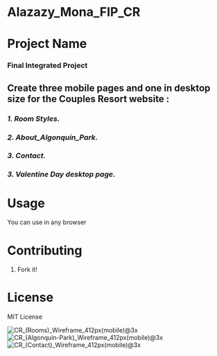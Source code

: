# Alazazy_Mona_FIP_CR

# Project Name

### **Final Integrated Project**

 ## Create three mobile pages and one in desktop size for the Couples Resort website :
 ### *1.  Room Styles.*

 ### *2.  About_Algonquin_Park.*

 ### *3. Contact.* 

 ### *3. Valentine Day desktop page.*


# Usage

You can use in any browser

# Contributing

1. Fork it!

# License

MIT License

![CR_(Rooms)_Wireframe_412px(mobile)@3x](https://github.com/user-attachments/assets/d6dc2026-5a4f-4690-80f6-7570650c0506)  ![CR_(Algonquin-Park)_Wireframe_412px(mobile)@3x](https://github.com/user-attachments/assets/1f497174-5b98-40c8-b598-8e777a096317)  ![CR_(Contact)_Wireframe_412px(mobile)@3x](https://github.com/user-attachments/assets/f6186e82-5e01-48e7-a47b-5d9435af4600)

